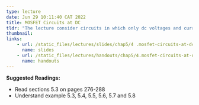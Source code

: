 ```yaml
---
type: lecture
date: Jun 29 10:11:40 CAT 2022
title: MOSFET Circuits at DC
tldr: "The lecture consider circuits in which only dc voltages and currents are of concern. Specifically, it presents a series steps and examples of how to analyse and design MOSFET circuits at dc"
thumbnail: 
links: 
    - url: /static_files/lectures/slides/chap5/4 .mosfet-circuits-at-dc.pdf
      name: slides
    - url: /static_files/lectures/handouts/chap5/4.mosfet-circuits-at-dc.pdf
      name: handouts
---
```

**Suggested Readings:**

- Read sections 5.3 on pages 276-288
- Understand example 5.3, 5.4, 5.5, 5.6, 5.7 and 5.8
